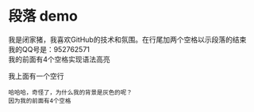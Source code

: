 # 段落 demo

我是闭家猪，我喜欢GitHub的技术和氛围。在行尾加两个空格以示段落的结束  
我的QQ号是：952762571  
    我的前面有4个空格实现语法高亮

我上面有一个空行  
    
    哈哈哈，奇怪了，为什么我的背景是灰色的呢？  
    因为我的前面有4个空格